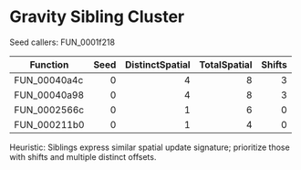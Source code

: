# Gravity Sibling Cluster

Seed callers: FUN_0001f218

| Function | Seed | DistinctSpatial | TotalSpatial | Shifts |
|----------|-----:|---------------:|------------:|-------:|
| FUN_00040a4c | 0 | 4 | 8 | 3 |
| FUN_00040a98 | 0 | 4 | 8 | 3 |
| FUN_0002566c | 0 | 1 | 6 | 0 |
| FUN_000211b0 | 0 | 1 | 4 | 0 |

Heuristic: Siblings express similar spatial update signature; prioritize those with shifts and multiple distinct offsets.
